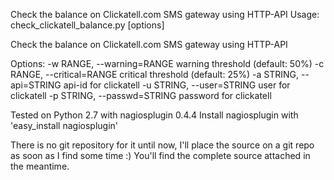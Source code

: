 Check the balance on Clickatell.com SMS gateway using HTTP-API
Usage: check_clickatell_balance.py [options] 

Check the balance on Clickatell.com SMS gateway using HTTP-API 

Options: 
-w RANGE, --warning=RANGE 
warning threshold (default: 50%) 
-c RANGE, --critical=RANGE 
critical threshold (default: 25%) 
-a STRING, --api=STRING 
api-id for clickatell 
-u STRING, --user=STRING 
user for clickatell 
-p STRING, --passwd=STRING 
password for clickatell 

Tested on Python 2.7 with nagiosplugin 0.4.4 
Install nagiosplugin with 'easy_install nagiosplugin' 

There is no git repository for it until now, I'll place the source on a git repo as soon as I find some time :) 
You'll find the complete source attached in the meantime. 
